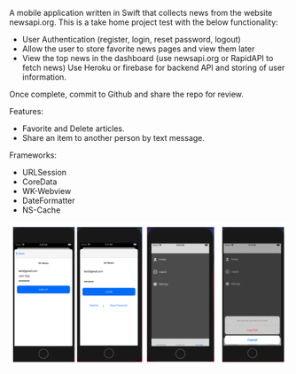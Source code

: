 A mobile application written in Swift that collects news from the website newsapi.org. This is a take home project test with the below functionality:
- User Authentication (register, login, reset password, logout)
- Allow the user to store favorite news pages and view them later
- View the top news in the dashboard (use newsapi.org or RapidAPI to fetch news)
Use Heroku or firebase for backend API and storing of user information.

Once complete, commit to Github and share the repo for review. 

Features:
- Favorite and Delete articles.
- Share an item to another person by text message.

Frameworks:
- URLSession
- CoreData
- WK-Webview
- DateFormatter
- NS-Cache


![sample](https://github.com/gtsofa/M-News/blob/f48cb511dfb7e1456c96513e29277508226f4e47/screenshots/frame.png)